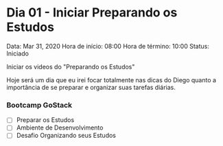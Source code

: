 # Dia 01 - Iniciar Preparando os Estudos

Data: Mar 31, 2020
Hora de início: 08:00
Hora de término: 10:00
Status: Iniciado

Iniciar os videos do "Preparando os Estudos"

Hoje será um dia que eu irei focar totalmente nas dicas do Diego quanto a importância de se preparar e organizar suas tarefas diárias.

### Bootcamp GoStack

- [ ]  Preparar os Estudos
- [ ]  Ambiente de Desenvolvimento
- [ ]  Desafio Organizando seus Estudos